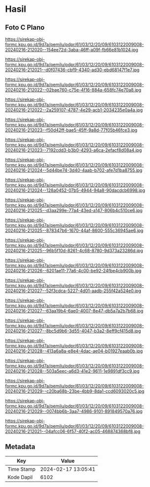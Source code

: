 # Hasil

## Foto C Plano

https://sirekap-obj-formc.kpu.go.id/9d7a/pemilu/pdpr/61/03/12/20/09/6103122009008-20240216-212020--154ee72d-3aba-46ff-a09f-fb66e81b1024.jpg

https://sirekap-obj-formc.kpu.go.id/9d7a/pemilu/pdpr/61/03/12/20/09/6103122009008-20240216-212021--d0f07436-cbf9-4340-ad30-ebd68147f1e7.jpg

https://sirekap-obj-formc.kpu.go.id/9d7a/pemilu/pdpr/61/03/12/20/09/6103122009008-20240216-212022--02bae760-c75e-4f16-884a-658fc74e70a8.jpg

https://sirekap-obj-formc.kpu.go.id/9d7a/pemilu/pdpr/61/03/12/20/09/6103122009008-20240216-212022--2a259107-4787-4e29-acb1-2034235e0a4a.jpg

https://sirekap-obj-formc.kpu.go.id/9d7a/pemilu/pdpr/61/03/12/20/09/6103122009008-20240216-212023--f50d42ff-bae5-45ff-9a8d-77f05b46fce3.jpg

https://sirekap-obj-formc.kpu.go.id/9d7a/pemilu/pdpr/61/03/12/20/09/6103122009008-20240216-212023--7192cdd3-b3b0-4293-a6ca-2efacf8d08a4.jpg

https://sirekap-obj-formc.kpu.go.id/9d7a/pemilu/pdpr/61/03/12/20/09/6103122009008-20240216-212024--5d44be74-3d40-4aab-b702-afe7d1ba8755.jpg

https://sirekap-obj-formc.kpu.go.id/9d7a/pemilu/pdpr/61/03/12/20/09/6103122009008-20240216-212024--128a0452-07b5-4944-94a8-90dacdcb6998.jpg

https://sirekap-obj-formc.kpu.go.id/9d7a/pemilu/pdpr/61/03/12/20/09/6103122009008-20240216-212025--d3aa299e-77a4-43ed-a147-806b4c510ce6.jpg

https://sirekap-obj-formc.kpu.go.id/9d7a/pemilu/pdpr/61/03/12/20/09/6103122009008-20240216-212025--878347b6-1670-44af-8600-555c36945ae6.jpg

https://sirekap-obj-formc.kpu.go.id/9d7a/pemilu/pdpr/61/03/12/20/09/6103122009008-20240216-212025--96b5f10d-8261-4c68-8780-9d373a23286d.jpg

https://sirekap-obj-formc.kpu.go.id/9d7a/pemilu/pdpr/61/03/12/20/09/6103122009008-20240216-212026--6201ae11-77a6-4c00-be92-24fbe4cb900b.jpg

https://sirekap-obj-formc.kpu.go.id/9d7a/pemilu/pdpr/61/03/12/20/09/6103122009008-20240216-212027--52f3cdca-5227-4d01-aadb-255f42a524e0.jpg

https://sirekap-obj-formc.kpu.go.id/9d7a/pemilu/pdpr/61/03/12/20/09/6103122009008-20240216-212027--63aa19b4-6ae0-4007-8e47-db5a7a2b7b68.jpg

https://sirekap-obj-formc.kpu.go.id/9d7a/pemilu/pdpr/61/03/12/20/09/6103122009008-20240216-212027--8bc5d9b6-3d55-4047-b3a2-8eff9cf415d8.jpg

https://sirekap-obj-formc.kpu.go.id/9d7a/pemilu/pdpr/61/03/12/20/09/6103122009008-20240216-212028--413a6a8a-e8e4-4dac-ae04-b01927eaab0b.jpg

https://sirekap-obj-formc.kpu.go.id/9d7a/pemilu/pdpr/61/03/12/20/09/6103122009008-20240216-212028--503a5eec-a6d3-41e2-9611-1e9891df3cc9.jpg

https://sirekap-obj-formc.kpu.go.id/9d7a/pemilu/pdpr/61/03/12/20/09/6103122009008-20240216-212029--c20ba68b-23be-4bb9-8da1-ccd6093020c5.jpg

https://sirekap-obj-formc.kpu.go.id/9d7a/pemilu/pdpr/61/03/12/20/09/6103122009008-20240216-212029--0074bb6b-3aa7-4986-9101-891849570a76.jpg

https://sirekap-obj-formc.kpu.go.id/9d7a/pemilu/pdpr/61/03/12/20/09/6103122009008-20240216-212021--04afcc06-6f57-40f2-ac05-468874368bf8.jpg


## Metadata

| Key        | Value               |
| ---------- | ------------------- |
| Time Stamp | 2024-02-17 13:05:41 |
| Kode Dapil | 6102                |



